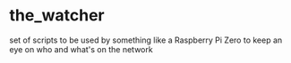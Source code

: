 # the_watcher
set of scripts to be used by something like a Raspberry Pi Zero to keep an eye on who and what's on the network
